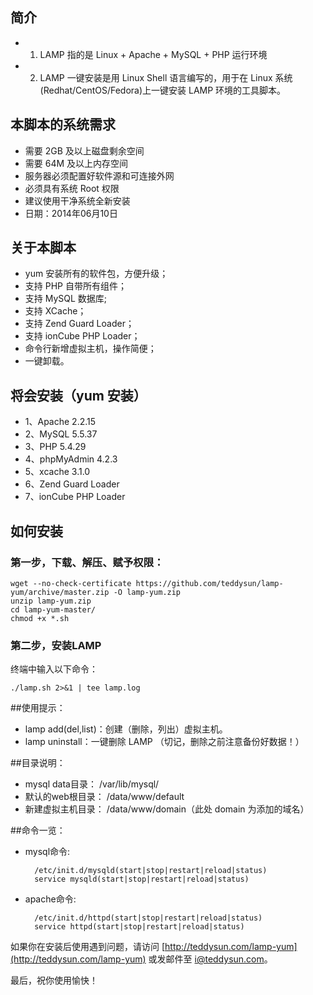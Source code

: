 ## 简介
* 1. LAMP 指的是 Linux + Apache + MySQL + PHP 运行环境
* 2. LAMP 一键安装是用 Linux Shell 语言编写的，用于在 Linux 系统(Redhat/CentOS/Fedora)上一键安装 LAMP 环境的工具脚本。

## 本脚本的系统需求
* 需要 2GB 及以上磁盘剩余空间
* 需要 64M 及以上内存空间
* 服务器必须配置好软件源和可连接外网
* 必须具有系统 Root 权限
* 建议使用干净系统全新安装
* 日期：2014年06月10日

## 关于本脚本
* yum 安装所有的软件包，方便升级；
* 支持 PHP 自带所有组件；
* 支持 MySQL 数据库;
* 支持 XCache；
* 支持 Zend Guard Loader；
* 支持 ionCube PHP Loader；
* 命令行新增虚拟主机，操作简便；
* 一键卸载。

## 将会安装（yum 安装）
* 1、Apache 2.2.15
* 2、MySQL 5.5.37
* 3、PHP 5.4.29
* 4、phpMyAdmin 4.2.3
* 5、xcache 3.1.0
* 6、Zend Guard Loader
* 7、ionCube PHP Loader

## 如何安装
### 第一步，下载、解压、赋予权限：

    wget --no-check-certificate https://github.com/teddysun/lamp-yum/archive/master.zip -O lamp-yum.zip
    unzip lamp-yum.zip
    cd lamp-yum-master/
    chmod +x *.sh

### 第二步，安装LAMP
终端中输入以下命令：

    ./lamp.sh 2>&1 | tee lamp.log

##使用提示：

* lamp add(del,list)：创建（删除，列出）虚拟主机。
* lamp uninstall：一键删除 LAMP （切记，删除之前注意备份好数据！）

##目录说明：

* mysql data目录： /var/lib/mysql/
* 默认的web根目录： /data/www/default
* 新建虚拟主机目录： /data/www/domain（此处 domain 为添加的域名）

##命令一览：
* mysql命令: 

        /etc/init.d/mysqld(start|stop|restart|reload|status)
        service mysqld(start|stop|restart|reload|status)

* apache命令: 

        /etc/init.d/httpd(start|stop|restart|reload|status)
        service httpd(start|stop|restart|reload|status)      

如果你在安装后使用遇到问题，请访问 [http://teddysun.com/lamp-yum](http://teddysun.com/lamp-yum) 或发邮件至 i@teddysun.com。

最后，祝你使用愉快！
